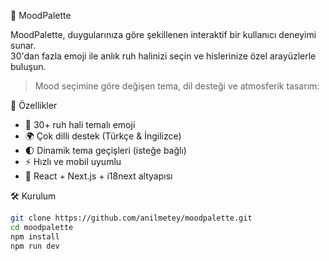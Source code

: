 🎨 MoodPalette

MoodPalette, duygularınıza göre şekillenen interaktif bir kullanıcı deneyimi sunar.  
30'dan fazla emoji ile anlık ruh halinizi seçin ve hislerinize özel arayüzlerle buluşun.

> Mood seçimine göre değişen tema, dil desteği ve atmosferik tasarım:

 🚀 Özellikler

- 🌈 30+ ruh hali temalı emoji
- 🌍 Çok dilli destek (Türkçe & İngilizce)
- 🌓 Dinamik tema geçişleri (isteğe bağlı)
- ⚡️ Hızlı ve mobil uyumlu
- 🧠 React + Next.js + i18next altyapısı

 🛠️ Kurulum

```bash
git clone https://github.com/anilmetey/moodpalette.git
cd moodpalette
npm install
npm run dev
